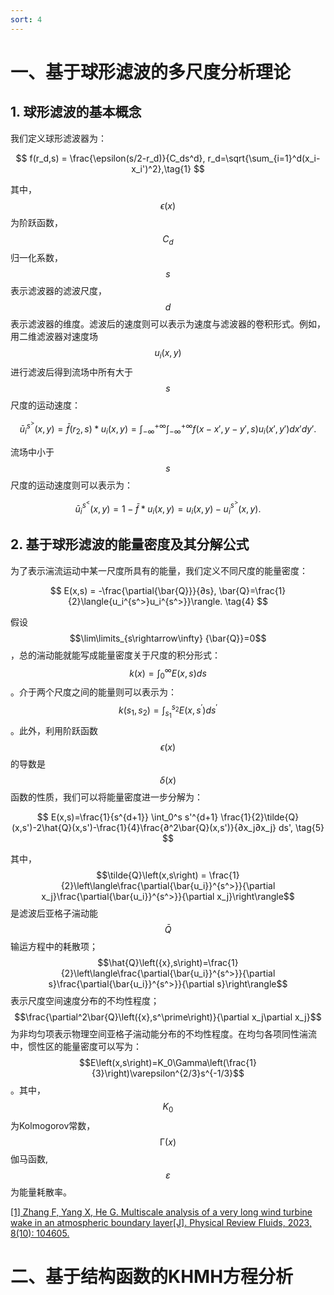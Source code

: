 ```yaml
---
sort: 4
---
```


# 一、基于球形滤波的多尺度分析理论

## 1. 球形滤波的基本概念

我们定义球形滤波器为：

$$
f(r_d,s) = \frac{\epsilon(s/2-r_d)}{C_ds^d}, r_d=\sqrt{\sum_{i=1}^d(x_i-x_i')^2},\tag{1}
$$

其中， $$\epsilon\left(x\right)$$ 为阶跃函数， $$C_d$$ 归一化系数， $$s$$ 表示滤波器的滤波尺度， $$d$$ 表示滤波器的维度。滤波后的速度则可以表示为速度与滤波器的卷积形式。例如，用二维滤波器对速度场 $$u_i\left(x,y\right)$$ 进行滤波后得到流场中所有大于 $$s$$ 尺度的运动速度：

$$
{\bar{u}_i}^{s^>}\left(x,y\right)=\bar{f}(r_2,s)*u_i(x,y)=\int_{-\infty}^{+\infty} \int_{-\infty}^{+\infty}{ f({x - x'},{y-y'},s) u_i(x',y') dx'dy'}. \tag{2}
$$

流场中小于 $$s$$ 尺度的运动速度则可以表示为：

$$
\bar{u}_i^{s^<}(x,y) =1-\bar{f}*u_i(x,y)=u_i(x,y)-u_i^{s^>}(x,y). \tag{3}
$$

## 2. 基于球形滤波的能量密度及其分解公式

为了表示湍流运动中某一尺度所具有的能量，我们定义不同尺度的能量密度：

$$
E(x,s) = -\frac{\partial{\bar{Q}}}{∂s}, \bar{Q}=\frac{1}{2}\langle{u_i^{s^>}u_i^{s^>}}\rangle. \tag{4}
$$

假设 $$\lim\limits_{s\rightarrow\infty} {\bar{Q}}=0$$ ，总的湍动能就能写成能量密度关于尺度的积分形式： $$k\left(x\right)=\int_{0}^{\infty}E\left(x,s\right)ds$$ 。介于两个尺度之间的能量则可以表示为： $$k\left(s_1,s_2\right)=\int_{s_1}^{s_2}{E\left(x,s^\prime\right)ds^\prime}$$ 。此外，利用阶跃函数 $$\epsilon\left(x\right)$$ 的导数是 $$\delta\left(x\right)$$ 函数的性质，我们可以将能量密度进一步分解为：

$$
E(x,s)=\frac{1}{s^{d+1}} \int_0^s s'^{d+1} \frac{1}{2}\tilde{Q}(x,s')-2\hat{Q}(x,s')-\frac{1}{4}\frac{∂^2\bar{Q}(x,s')}{∂x_j∂x_j} ds', \tag{5}
$$

其中， $$\tilde{Q}\left(x,s\right) = \frac{1}{2}\left\langle\frac{\partial{\bar{u_i}}^{s^>}}{\partial x_j}\frac{\partial{\bar{u_i}}^{s^>}}{\partial x_j}\right\rangle$$ 是滤波后亚格子湍动能 $$\bar{Q}$$ 输运方程中的耗散项； $$\hat{Q}\left({x},s\right)=\frac{1}{2}\left\langle\frac{\partial{\bar{u_i}}^{s^>}}{\partial s}\frac{\partial{\bar{u_i}}^{s^>}}{\partial s}\right\rangle$$ 表示尺度空间速度分布的不均性程度； $$\frac{\partial^2\bar{Q}\left({x},s^\prime\right)}{\partial x_j\partial x_j}$$ 为非均匀项表示物理空间亚格子湍动能分布的不均性程度。在均匀各项同性湍流中，惯性区的能量密度可以写为： $$E\left(x,s\right)=K_0\Gamma\left(\frac{1}{3}\right)\varepsilon^{2/3}s^{-1/3}$$ 。其中， $$K_0$$ 为Kolmogorov常数， $$\mathrm{\Gamma}(x)$$ 伽马函数,  $$\varepsilon$$ 为能量耗散率。

[\[1\] Zhang F, Yang X, He G. Multiscale analysis of a very long wind turbine wake in an atmospheric boundary layer[J]. Physical Review Fluids, 2023, 8(10): 104605.](https://doi.org/10.1103/PhysRevFluids.8.104605)

# 二、基于结构函数的KHMH方程分析
